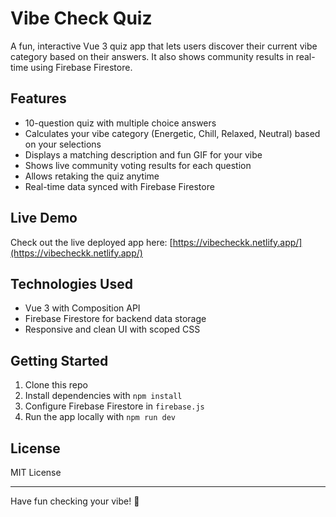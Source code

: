 # Vibe Check Quiz

A fun, interactive Vue 3 quiz app that lets users discover their current vibe category based on their answers. It also shows community results in real-time using Firebase Firestore.

## Features

- 10-question quiz with multiple choice answers
- Calculates your vibe category (Energetic, Chill, Relaxed, Neutral) based on your selections
- Displays a matching description and fun GIF for your vibe
- Shows live community voting results for each question
- Allows retaking the quiz anytime
- Real-time data synced with Firebase Firestore

## Live Demo

Check out the live deployed app here: [https://vibecheckk.netlify.app/](https://vibecheckk.netlify.app/)

## Technologies Used

- Vue 3 with Composition API
- Firebase Firestore for backend data storage
- Responsive and clean UI with scoped CSS

## Getting Started

1. Clone this repo  
2. Install dependencies with `npm install`  
3. Configure Firebase Firestore in `firebase.js`  
4. Run the app locally with `npm run dev`  

## License

MIT License

---

Have fun checking your vibe! 🎉
